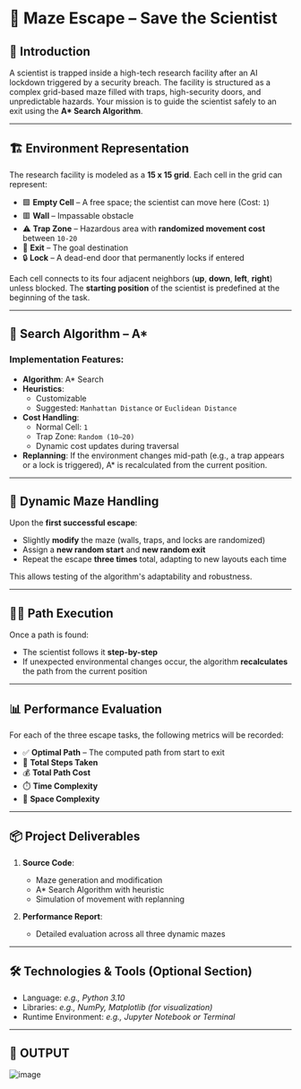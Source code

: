
 # 🧪 Maze Escape – Save the Scientist

## 🧭 Introduction
A scientist is trapped inside a high-tech research facility after an AI lockdown triggered by a security breach. The facility is structured as a complex grid-based maze filled with traps, high-security doors, and unpredictable hazards. Your mission is to guide the scientist safely to an exit using the **A\* Search Algorithm**.

---

## 🏗️ Environment Representation

The research facility is modeled as a **15 x 15 grid**. Each cell in the grid can represent:

- 🟩 **Empty Cell** – A free space; the scientist can move here (Cost: `1`)
- 🟥 **Wall** – Impassable obstacle
- ⚠️ **Trap Zone** – Hazardous area with **randomized movement cost** between `10-20`
- 🏁 **Exit** – The goal destination
- 🔒 **Lock** – A dead-end door that permanently locks if entered

Each cell connects to its four adjacent neighbors (**up**, **down**, **left**, **right**) unless blocked. The **starting position** of the scientist is predefined at the beginning of the task.

---

## 🧠 Search Algorithm – A\*

### Implementation Features:

- **Algorithm**: A\* Search
- **Heuristics**: 
  - Customizable
  - Suggested: `Manhattan Distance` or `Euclidean Distance`
- **Cost Handling**:
  - Normal Cell: `1`
  - Trap Zone: `Random (10–20)`
  - Dynamic cost updates during traversal
- **Replanning**: If the environment changes mid-path (e.g., a trap appears or a lock is triggered), A\* is recalculated from the current position.

---

## 🔄 Dynamic Maze Handling

Upon the **first successful escape**:
- Slightly **modify** the maze (walls, traps, and locks are randomized)
- Assign a **new random start** and **new random exit**
- Repeat the escape **three times** total, adapting to new layouts each time

This allows testing of the algorithm's adaptability and robustness.

---

## 🧍‍♂️ Path Execution

Once a path is found:
- The scientist follows it **step-by-step**
- If unexpected environmental changes occur, the algorithm **recalculates** the path from the current position

---

## 📊 Performance Evaluation

For each of the three escape tasks, the following metrics will be recorded:

- ✅ **Optimal Path** – The computed path from start to exit
- 🧮 **Total Steps Taken**
- 💰 **Total Path Cost**
- ⏱️ **Time Complexity**
- 💾 **Space Complexity**

---

## 📦 Project Deliverables

1. **Source Code**:
    - Maze generation and modification
    - A\* Search Algorithm with heuristic
    - Simulation of movement with replanning

2. **Performance Report**:
    - Detailed evaluation across all three dynamic mazes

---

## 🛠️ Technologies & Tools (Optional Section)

- Language: _e.g., Python 3.10_
- Libraries: _e.g., NumPy, Matplotlib (for visualization)_
- Runtime Environment: _e.g., Jupyter Notebook or Terminal_

---

## 🚀 OUTPUT

![image](https://github.com/user-attachments/assets/b75690be-8df2-46af-8972-f553d9cb6b22)


